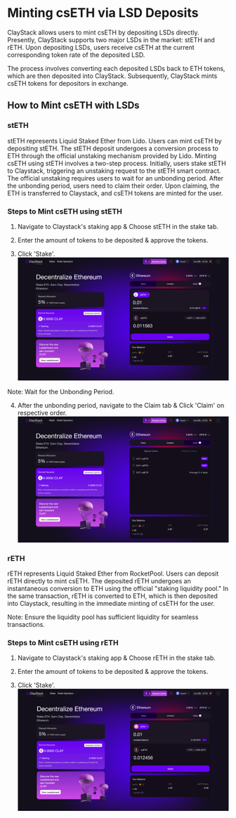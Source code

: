 # Minting csETH via LSD Deposits

ClayStack allows users to mint csETH by depositing LSDs directly. Presently, ClayStack supports two major LSDs in the market: stETH and rETH. Upon depositing LSDs, users receive csETH at the current corresponding token rate of the deposited LSD.

The process involves converting each deposited LSDs back to ETH tokens, which are then deposited into ClayStack. Subsequently, ClayStack mints csETH tokens for depositors in exchange.


## How to Mint csETH with LSDs

### stETH
stETH represents Liquid Staked Ether from Lido. Users can mint csETH by depositing stETH. The stETH deposit undergoes a conversion process to ETH through the official unstaking mechanism provided by Lido. Minting csETH using stETH involves a two-step process. Initially, users stake stETH to Claystack, triggering an unstaking request to the stETH smart contract. The official unstaking requires users to wait for an unbonding period. After the unbonding period, users need to claim their order. Upon claiming, the ETH is transferred to Claystack, and csETH tokens are minted for the user.

### Steps to Mint csETH using stETH

1. Navigate to Claystack's staking app & Choose stETH in the stake tab.

2. Enter the amount of tokens to be deposited & approve the tokens.

3. Click 'Stake'.
![stETH Deposit](../images/lsdDeposits/lsdDeposit2.png)

Note: Wait for the Unbonding Period.

4. After the unbonding period, navigate to the Claim tab & Click 'Claim' on respective order.
![stETH Deposit](../images/lsdDeposits/lsdDeposit3.png)


### rETH
rETH represents Liquid Staked Ether from RocketPool. Users can deposit rETH directly to mint csETH. The deposited rETH undergoes an instantaneous conversion to ETH using the official "staking liquidity pool." In the same transaction, rETH is converted to ETH, which is then deposited into Claystack, resulting in the immediate minting of csETH for the user.

Note: Ensure the liquidity pool has sufficient liquidity for seamless transactions.

### Steps to Mint csETH using rETH

1. Navigate to Claystack's staking app & Choose rETH in the stake tab.

2. Enter the amount of tokens to be deposited & approve the tokens.

3. Click 'Stake'.
![rETH Deposit](../images/lsdDeposits/lsdDeposit1.png)

